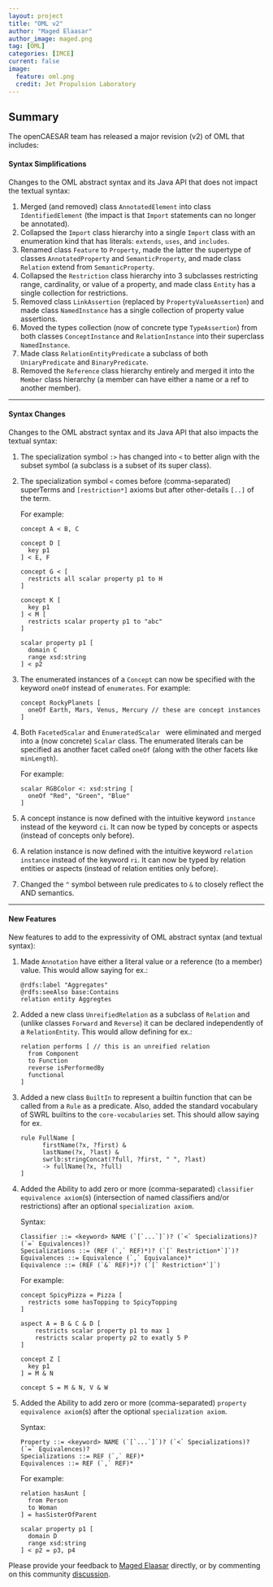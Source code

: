```yaml
---
layout: project
title: "OML v2"
author: "Maged Elaasar"
author_image: maged.png
tag: [OML]
categories: [IMCE]
current: false
image:
  feature: oml.png
  credit: Jet Propulsion Laboratory
---
```


## Summary

The openCAESAR team has released a major revision (v2) of OML that includes:

#### Syntax Simplifications

Changes to the OML abstract syntax and its Java API that does not impact the textual syntax:

1. Merged (and removed) class `AnnotatedElement` into class `IdentifiedElement` (the impact is that `Import` statements can no longer be annotated).
1. Collapsed the `Import` class  hierarchy into a single `Import` class with an enumeration kind that has literals: `extends`, `uses`, and `includes`.
1. Renamed class `Feature` to `Property`, made the latter the supertype of classes `AnnotatedProperty` and `SemanticProperty`, and made class `Relation` extend from `SemanticProperty`.
1. Collapsed the `Restriction` class hierarchy into 3 subclasses restricting range, cardinality, or value of a property, and made class `Entity` has a single collection for restrictions.
1. Removed class `LinkAssertion` (replaced by `PropertyValueAssertion`) and made class `NamedInstance` has a single collection of property value assertions.
1. Moved the types collection (now of concrete type `TypeAssertion`) from both classes `ConceptInstance` and `RelationInstance` into their superclass `NamedInstance`.
1. Made class `RelationEntityPredicate` a subclass of both `UniaryPredicate` and `BinaryPredicate`.
1. Removed the `Reference` class hierarchy entirely and merged it into the `Member` class hierarchy (a member can have either a name or a ref to another member).

---

#### Syntax Changes

Changes to the OML abstract syntax and its Java API that also impacts the textual syntax:


1. The specialization symbol `:>` has changed into `<` to better align with the subset symbol (a subclass is a subset of its super class).

1. The specialization symbol `<` comes before (comma-separated) superTerms and `[restriction*]` axioms but after other-details `[..]` of the term.

    For example:
    ```
    concept A < B, C

    concept D [
      key p1
    ] < E, F

    concept G < [
      restricts all scalar property p1 to H
    ] 

    concept K [
      key p1
    ] < M [
      restricts scalar property p1 to "abc"
    ]

    scalar property p1 [
      domain C
      range xsd:string
    ] < p2
    ```

1. The enumerated instances of a `Concept` can now be specified with the keyword `oneOf` instead of `enumerates`. For example:

    ```
    concept RockyPlanets [
      oneOf Earth, Mars, Venus, Mercury // these are concept instances
    ]
    ```

1. Both `FacetedScalar` and `EnumeratedScalar ` were eliminated and merged into a (now concrete) `Scalar` class. The enumerated literals can be specified as another facet called `oneOf` (along with the other facets like `minLength`). 

    For example:
    ```
    scalar RGBColor <: xsd:string [
      oneOf "Red", "Green", "Blue"
    ]
    ```

1. A concept instance is now defined with the intuitive keyword `instance` instead of the keyword `ci`. It can now be typed by concepts or aspects (instead of concepts only before).

1. A relation instance is now defined with the intuitive keyword `relation instance` instead of the keyword `ri`. It can now be typed by relation entities or aspects (instead of relation entities only before).

1. Changed the `^` symbol between rule predicates to `&` to closely reflect the AND semantics.

---

#### New Features

New features to add to the expressivity of OML abstract syntax (and textual syntax):

1. Made `Annotation` have either a literal value or a reference (to a member) value. This would allow saying for ex.:
    ```
    @rdfs:label "Aggregates"
    @rdfs:seeAlso base:Contains
    relation entity Aggregtes
    ```
1. Added a new class `UnreifiedRelation` as a subclass of `Relation` and (unlike classes `Forward` and `Reverse`) it can be declared independently of a `RelationEntity`. This would allow defining for ex.:   
    ```
    relation performs [ // this is an unreified relation
      from Component 
      to Function 
      reverse isPerformedBy
      functional
    ]
    ```
1. Added a new class `BuiltIn` to represent a builtin function that can be called from a `Rule` as a predicate. Also, added the standard vocabulary of SWRL builtins to the `core-vocabularies` set. This should allow saying for ex. 
    ```
    rule FullName [
          firstName(?x, ?first) & 
          lastName(?x, ?last) &
          swrlb:stringConcat(?full, ?first, " ", ?last) 
          -> fullName(?x, ?full)
    ]
    ```

1. Added the Ability to add zero or more (comma-separated) `classifier equivalence axiom`(s) (intersection of named classifiers and/or restrictions) after an optional `specialization axiom`.

   Syntax: 
    ```
    Classifier ::= <keyword> NAME (`[`...`]`)? (`<` Specializations)? (`=` Equivalences)?
    Specializations ::= (REF (`,` REF)*)? (`[` Restriction*`]`)?
    Equivalences ::= Equivalence (`,` Equivalance)*
    Equivalence ::= (REF (`&` REF)*)? (`[` Restriction*`]`) 
    ```
    For example:
    ```
    concept SpicyPizza = Pizza [
      restricts some hasTopping to SpicyTopping
    ]

    aspect A = B & C & D [
        restricts scalar property p1 to max 1
        restricts scalar property p2 to exatly 5 P
    ]

    concept Z [
      key p1
    ] = M & N

    concept S = M & N, V & W
    ```

1. Added the Ability to add zero or more (comma-separated) `property equivalence axiom`(s) after the optional `specialization axiom`.

    Syntax: 
    ```
    Property ::= <keyword> NAME (`[`...`]`)? (`<` Specializations)? (`=` Equivalences)?
    Specializations ::= REF (`,` REF)*
    Equivalences ::= REF (`,` REF)*
    ```
    For example:
    ```
    relation hasAunt [
      from Person
      to Woman
    ] = hasSisterOfParent

    scalar property p1 [
      domain D
      range xsd:string
    ] < p2 = p3, p4
    ```

Please provide your feedback to [Maged Elaasar](https://opencaesar.github.io/contributors/Maged%20Elaasar.html) directly, or by commenting on this community [discussion](https://github.com/opencaesar/community/discussions/2).